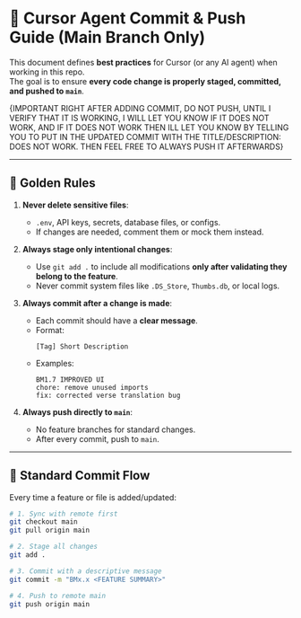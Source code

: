 # 🚀 Cursor Agent Commit & Push Guide (Main Branch Only)

This document defines **best practices** for Cursor (or any AI agent) when working in this repo.  
The goal is to ensure **every code change is properly staged, committed, and pushed to `main`**.

{IMPORTANT RIGHT AFTER ADDING COMMIT, DO NOT PUSH, UNTIL I VERIFY THAT IT IS WORKING, I WILL 
LET YOU KNOW IF IT DOES NOT WORK, AND IF IT DOES NOT WORK THEN ILL LET YOU KNOW BY TELLING YOU
TO PUT IN THE UPDATED COMMIT WITH THE TITLE/DESCRIPTION: DOES NOT WORK. THEN FEEL FREE TO ALWAYS PUSH IT AFTERWARDS}

---

## 🔹 Golden Rules

1. **Never delete sensitive files**:
   - `.env`, API keys, secrets, database files, or configs.
   - If changes are needed, comment them or mock them instead.

2. **Always stage only intentional changes**:
   - Use `git add .` to include all modifications **only after validating they belong to the feature**.
   - Never commit system files like `.DS_Store`, `Thumbs.db`, or local logs.

3. **Always commit after a change is made**:
   - Each commit should have a **clear message**.
   - Format:
     ```
     [Tag] Short Description
     ```
   - Examples:
     ```
     BM1.7 IMPROVED UI
     chore: remove unused imports
     fix: corrected verse translation bug
     ```

4. **Always push directly to `main`**:
   - No feature branches for standard changes.
   - After every commit, push to `main`.

---

## 🔹 Standard Commit Flow

Every time a feature or file is added/updated:

```bash
# 1. Sync with remote first
git checkout main
git pull origin main

# 2. Stage all changes
git add .

# 3. Commit with a descriptive message
git commit -m "BMx.x <FEATURE SUMMARY>"

# 4. Push to remote main
git push origin main


